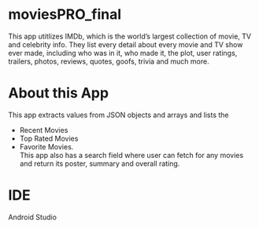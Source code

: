 # moviesPRO_final
This app utitlizes IMDb, which is the world’s largest collection of movie, TV and celebrity info. They list every detail about every movie and TV show ever made, including who was in it, who made it, the plot, user ratings, trailers, photos, reviews, quotes, goofs, trivia and much more.

# About this App
This app extracts values from JSON objects and arrays and lists the 
- Recent Movies
- Top Rated Movies 
- Favorite Movies. </br>
This app also has a search field where user can fetch for any movies and return its poster, summary and overall rating.

# IDE
Android Studio
